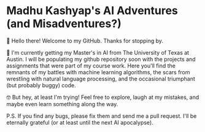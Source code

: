 # Madhu Kashyap's AI Adventures (and Misadventures?)

 👋 Hello there! Welcome to my GitHub. Thanks for stopping by.

🚀 I'm currently getting my Master's in AI from The University of Texas at Austin. I will be populating my github repository soon with the projects and assignments that were part of my course work. Here you'll find the remnants of my battles with machine learning algorithms, the scars from wrestling with natural language processing, and the occasional triumphant (but probably buggy) code.

🤓 But hey, at least I'm trying!  Feel free to explore, laugh at my mistakes, and maybe even learn something along the way.

P.S. If you find any bugs, please fix them and send me a pull request. I'll be eternally grateful (or at least until the next AI apocalypse).

<!--
**mkashyap00/mkashyap00** is a ✨ _special_ ✨ repository because its `README.md` (this file) appears on your GitHub profile.

Here are some ideas to get you started:

- 🔭 I’m currently working on ...
- 🌱 I’m currently learning ...
- 👯 I’m looking to collaborate on ...
- 🤔 I’m looking for help with ...
- 💬 Ask me about ...
- 📫 How to reach me: ...
- 😄 Pronouns: ...
- ⚡ Fun fact: ...
-->

